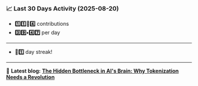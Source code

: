 <!--START_STATS-->
### 📈 Last 30 Days Activity (2025-08-20)  
- **1️⃣1️⃣🎱4️⃣** contributions  
- **3️⃣9️⃣•4️⃣7️⃣** per day
---
- **🎱1️⃣** day streak!
---
📝 **Latest blog:** [**The Hidden Bottleneck in AI's Brain: Why Tokenization Needs a Revolution**](https://andriak.com/blog/tokenization-revolution)
<!--END_STATS-->
